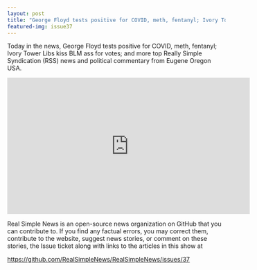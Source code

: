 ```yaml
---
layout: post
title: "George Floyd tests positive for COVID, meth, fentanyl; Ivory Tower Libs kiss BLM ass for votes"
featured-img: issue37
---
```


Today in the news, George Floyd tests positive for COVID, meth, fentanyl; Ivory Tower Libs kiss BLM ass for votes; and more top Really Simple Syndication (RSS) news and political commentary from Eugene Oregon USA.

<iframe width="560" height="315" src="https://www.youtube.com/embed/_PtQolSSnu4" frameborder="0" allow="accelerometer; autoplay; encrypted-media; gyroscope; picture-in-picture" allowfullscreen></iframe>

Real Simple News is an open-source news organization on GitHub that you can contribute to. If you find any factual errors, you may correct them, contribute to the website, suggest news stories, or comment on these stories, the Issue ticket along with links to the articles in this show at 

<https://github.com/RealSimpleNews/RealSimpleNews/issues/37>
